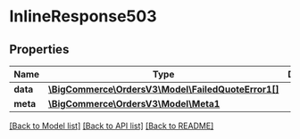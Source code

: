 # InlineResponse503

## Properties
Name | Type | Description | Notes
------------ | ------------- | ------------- | -------------
**data** | [**\BigCommerce\OrdersV3\Model\FailedQuoteError1[]**](FailedQuoteError1.md) |  | [optional] 
**meta** | [**\BigCommerce\OrdersV3\Model\Meta1**](Meta1.md) |  | [optional] 

[[Back to Model list]](../../README.md#documentation-for-models) [[Back to API list]](../../README.md#documentation-for-api-endpoints) [[Back to README]](../../README.md)

